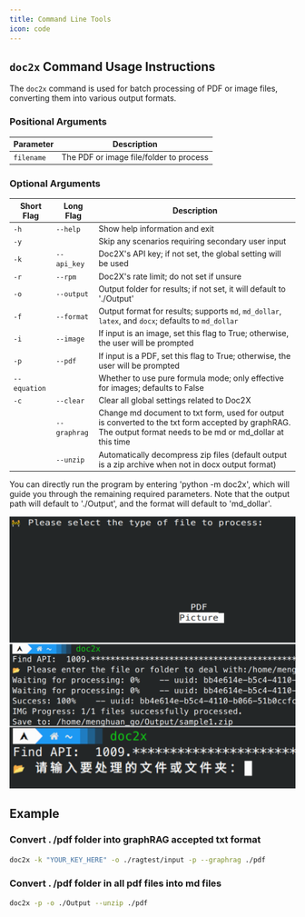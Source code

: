 ```yaml
---
title: Command Line Tools
icon: code
---
```


## `doc2x` Command Usage Instructions

The `doc2x` command is used for batch processing of PDF or image files, converting them into various output formats.

### Positional Arguments

| Parameter  | Description                          |
|------------|--------------------------------------|
| `filename` | The PDF or image file/folder to process |

### Optional Arguments

| Short Flag | Long Flag          | Description                                                                                         |
|------------|--------------------|-----------------------------------------------------------------------------------------------------|
| `-h`       | `--help`           | Show help information and exit                                                                       |
| `-y`       |                    | Skip any scenarios requiring secondary user input                                                    |
| `-k`       | `--api_key`        | Doc2X's API key; if not set, the global setting will be used                                         |
| `-r`       | `--rpm`            | Doc2X's rate limit; do not set if unsure                                                             |
| `-o`       | `--output`         | Output folder for results; if not set, it will default to './Output'                                 |
| `-f`       | `--format`         | Output format for results; supports `md`, `md_dollar`, `latex`, and `docx`; defaults to `md_dollar`  |
| `-i`       | `--image`          | If input is an image, set this flag to True; otherwise, the user will be prompted                    |
| `-p`       | `--pdf`            | If input is a PDF, set this flag to True; otherwise, the user will be prompted                       |
| `--equation`  |                  | Whether to use pure formula mode; only effective for images; defaults to False                      |
| `-c`       | `--clear`          | Clear all global settings related to Doc2X                                                           |
| | `--graphrag`| Change md document to txt form, used for output is converted to the txt form accepted by graphRAG. The output format needs to be md or md_dollar at this time |
| | `--unzip`|Automatically decompress zip files (default output is a zip archive when not in docx output format)|

You can directly run the program by entering 'python -m doc2x', which will guide you through the remaining required parameters. Note that the output path will default to './Output', and the format will default to 'md_dollar'.

![Some Examples](../../images/cli1.png)

## Example

### Convert . /pdf folder into graphRAG accepted txt format

```bash
doc2x -k "YOUR_KEY_HERE" -o ./ragtest/input -p --graphrag ./pdf 
```

### Convert . /pdf folder in all pdf files into md files

```bash
doc2x -p -o ./Output --unzip ./pdf 
```